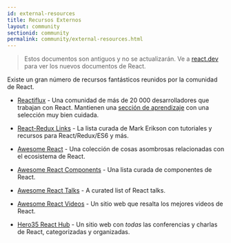 ```yaml
---
id: external-resources
title: Recursos Externos
layout: community
sectionid: community
permalink: community/external-resources.html
---
```


<div class="scary">

> Estos documentos son antiguos y no se actualizarán. Ve a [react.dev](https://es.react.dev/) para ver los nuevos documentos de React.

</div>

Existe un gran número de recursos fantásticos reunidos por la comunidad de React.

- [Reactiflux](https://www.reactiflux.com/) - Una comunidad de más de 20 000 desarrolladores que trabajan con React. Mantienen una [sección de aprendizaje](https://www.reactiflux.com/learning/) con una selección muy bien cuidada.

- [React-Redux Links](https://github.com/markerikson/react-redux-links) - La lista curada de Mark Erikson con tutoriales y recursos para React/Redux/ES6 y más.

- [Awesome React](https://github.com/enaqx/awesome-react) - Una colección de cosas asombrosas relacionadas con el ecosistema de React.

- [Awesome React Components](https://github.com/brillout/awesome-react-components) - Una lista curada de componentes de React.

- [Awesome React Talks](https://github.com/tiaanduplessis/awesome-react-talks) - A curated list of React talks.

- [Awesome React Videos](https://www.awesomereact.com) - Un sitio web que resalta los mejores videos de React.

- [Hero35 React Hub](https://hero35.com/topic/react) - Un sitio web con _todas_ las conferencias y charlas de React, categorizadas y organizadas.
